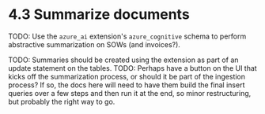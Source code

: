 # 4.3 Summarize documents

TODO: Use the `azure_ai` extension's `azure_cognitive` schema to perform abstractive summarization on SOWs (and invoices?).

TODO: Summaries should be created using the extension as part of an update statement on the tables.
TODO: Perhaps have a button on the UI that kicks off the summarization process, or should it be part of the ingestion process? If so, the docs here will need to have them build the final insert queries over a few steps and then run it at the end, so minor restructuring, but probably the right way to go.
